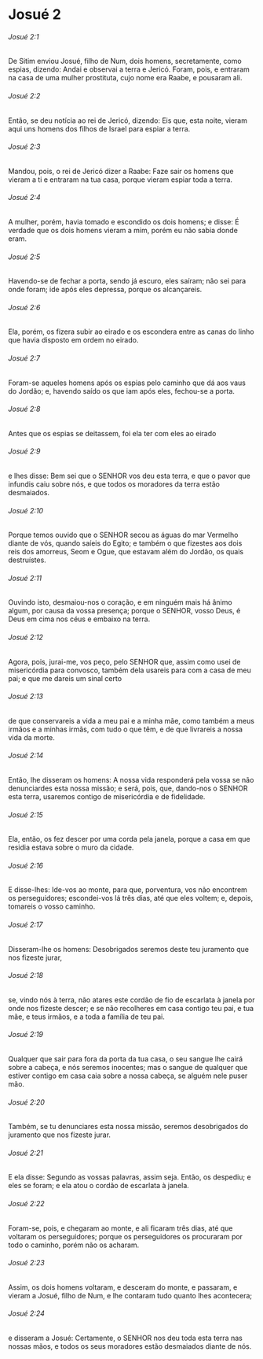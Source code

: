 # Josué 2

###### Josué 2:1

De Sitim enviou Josué, filho de Num, dois homens, secretamente, como espias, dizendo: Andai e observai a terra e Jericó. Foram, pois, e entraram na casa de uma mulher prostituta, cujo nome era Raabe, e pousaram ali.

###### Josué 2:2

Então, se deu notícia ao rei de Jericó, dizendo: Eis que, esta noite, vieram aqui uns homens dos filhos de Israel para espiar a terra.

###### Josué 2:3

Mandou, pois, o rei de Jericó dizer a Raabe: Faze sair os homens que vieram a ti e entraram na tua casa, porque vieram espiar toda a terra.

###### Josué 2:4

A mulher, porém, havia tomado e escondido os dois homens; e disse: É verdade que os dois homens vieram a mim, porém eu não sabia donde eram.

###### Josué 2:5

Havendo-se de fechar a porta, sendo já escuro, eles saíram; não sei para onde foram; ide após eles depressa, porque os alcançareis.

###### Josué 2:6

Ela, porém, os fizera subir ao eirado e os escondera entre as canas do linho que havia disposto em ordem no eirado.

###### Josué 2:7

Foram-se aqueles homens após os espias pelo caminho que dá aos vaus do Jordão; e, havendo saído os que iam após eles, fechou-se a porta.

###### Josué 2:8

Antes que os espias se deitassem, foi ela ter com eles ao eirado

###### Josué 2:9

e lhes disse: Bem sei que o SENHOR vos deu esta terra, e que o pavor que infundis caiu sobre nós, e que todos os moradores da terra estão desmaiados.

###### Josué 2:10

Porque temos ouvido que o SENHOR secou as águas do mar Vermelho diante de vós, quando saíeis do Egito; e também o que fizestes aos dois reis dos amorreus, Seom e Ogue, que estavam além do Jordão, os quais destruístes.

###### Josué 2:11

Ouvindo isto, desmaiou-nos o coração, e em ninguém mais há ânimo algum, por causa da vossa presença; porque o SENHOR, vosso Deus, é Deus em cima nos céus e embaixo na terra.

###### Josué 2:12

Agora, pois, jurai-me, vos peço, pelo SENHOR que, assim como usei de misericórdia para convosco, também dela usareis para com a casa de meu pai; e que me dareis um sinal certo

###### Josué 2:13

de que conservareis a vida a meu pai e a minha mãe, como também a meus irmãos e a minhas irmãs, com tudo o que têm, e de que livrareis a nossa vida da morte.

###### Josué 2:14

Então, lhe disseram os homens: A nossa vida responderá pela vossa se não denunciardes esta nossa missão; e será, pois, que, dando-nos o SENHOR esta terra, usaremos contigo de misericórdia e de fidelidade.

###### Josué 2:15

Ela, então, os fez descer por uma corda pela janela, porque a casa em que residia estava sobre o muro da cidade.

###### Josué 2:16

E disse-lhes: Ide-vos ao monte, para que, porventura, vos não encontrem os perseguidores; escondei-vos lá três dias, até que eles voltem; e, depois, tomareis o vosso caminho.

###### Josué 2:17

Disseram-lhe os homens: Desobrigados seremos deste teu juramento que nos fizeste jurar,

###### Josué 2:18

se, vindo nós à terra, não atares este cordão de fio de escarlata à janela por onde nos fizeste descer; e se não recolheres em casa contigo teu pai, e tua mãe, e teus irmãos, e a toda a família de teu pai.

###### Josué 2:19

Qualquer que sair para fora da porta da tua casa, o seu sangue lhe cairá sobre a cabeça, e nós seremos inocentes; mas o sangue de qualquer que estiver contigo em casa caia sobre a nossa cabeça, se alguém nele puser mão.

###### Josué 2:20

Também, se tu denunciares esta nossa missão, seremos desobrigados do juramento que nos fizeste jurar.

###### Josué 2:21

E ela disse: Segundo as vossas palavras, assim seja. Então, os despediu; e eles se foram; e ela atou o cordão de escarlata à janela.

###### Josué 2:22

Foram-se, pois, e chegaram ao monte, e ali ficaram três dias, até que voltaram os perseguidores; porque os perseguidores os procuraram por todo o caminho, porém não os acharam.

###### Josué 2:23

Assim, os dois homens voltaram, e desceram do monte, e passaram, e vieram a Josué, filho de Num, e lhe contaram tudo quanto lhes acontecera;

###### Josué 2:24

e disseram a Josué: Certamente, o SENHOR nos deu toda esta terra nas nossas mãos, e todos os seus moradores estão desmaiados diante de nós.

